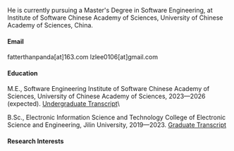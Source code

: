 

He is currently pursuing a Master's Degree in Software Engineering, at Institute of Software Chinese Academy of Sciences, University of Chinese Academy of Sciences, China.

#### Email
fatterthanpanda[at]163.com
lzlee0106[at]gmail.com

#### Education
M.E., Software Engineering 
Institute of Software Chinese Academy of Sciences, University of Chinese Academy of Sciences, 2023—2026 (expected). [Undergraduate Transcript](./PDF/Official%20Undergraduate%20Transcript.pdf)\

B.Sc., Electronic Information Science and Technology
College of Electronic Science and Engineering, Jilin University, 2019—2023. [Graduate Transcript](./PDF/Official%20Graduate%20Transcript.pdf)

#### Research Interests


